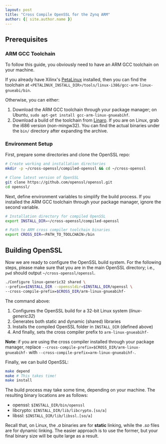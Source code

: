 ```yaml
---
layout: post
title: "Cross Compile OpenSSL for the Zynq ARM"
author: {{ site.author.name }}
---
```


## Prerequisites

### ARM GCC Toolchain

To follow this guide, you obviously need to have an ARM GCC toolchain on your machine. 

If you already have Xilinx's [PetaLinux](https://www.xilinx.com/products/design-tools/embedded-software/petalinux-sdk.html) installed, then you can find the toolchain at `<PETALINUX_INSTALL_DIR>/tools/linux-i386/gcc-arm-linux-gnueabi/bin`.

Otherwise, you can either:

1. Download the ARM GCC toolchain through your package manager; on Ubuntu, `sudo apt-get install gcc-arm-linux-gnueabihf`.
2. Download a build of the toolchain from [Linaro](https://releases.linaro.org/components/toolchain/binaries/latest/arm-linux-gnueabihf/). If you are on Linux, grab the i686 version (non-mingw32). You can find the actual binaries under the `bin/` directory after expanding the archive.

### Environment Setup

First, prepare some directories and clone the OpenSSL repo:

```bash
# Create working and installation directories
mkdir -p ~/cross-openssl/compiled-openssl && cd ~/cross-openssl

# Clone latest version of OpenSSL
git clone https://github.com/openssl/openssl.git
cd openssl/
```

Next, define environment variables to simplify the build process. If you installed the ARM GCC toolchain through your package manager, ignore the second variable.

```bash
# Installation directory for compiled OpenSSL
export INSTALL_DIR=~/cross-openssl/compiled-openssl

# Path to ARM cross compiler toolchain binaries
export CROSS_DIR=<PATH_TO_TOOLCHAIN>/bin
```

## Building OpenSSL

Now we are ready to configure the OpenSSL build system. For the following steps, please make sure that you are in the main OpenSSL directory; i.e., `pwd` should output `~/cross-openssl/openssl`.

```bash
./Configure linux-generic32 shared \
--prefix=$INSTALL_DIR --openssldir=$INSTALL_DIR/openssl \
--cross-compile-prefix=$CROSS_DIR/arm-linux-gnueabihf-
```

The command above:

1. Configures the OpenSSL build for a 32-bit Linux system (*linux-generic32*)
2. Generates both static and dynamic (shared) libraries
3. Installs the compiled OpenSSL folder in `INSTALL_DIR` (defined above)
4. And finally, sets the cross compiler prefix to `arm-linux-gnueabihf-`

**Note**: if you are using the cross compiler installed through your package manager, replace `--cross-compile-prefix=$CROSS_DIR/arm-linux-gnueabihf-` with `--cross-compile-prefix=arm-linux-gnueabihf-`.

Finally, we can build OpenSSL:

```bash
make depend
make # This takes time!
make install
```

The build process may take some time, depending on your machine. The resulting binary locations are as follows:

* openssl: `$INSTALL_DIR/bin/openssl`
* libcrypto: `$INSTALL_DIR/lib/libcrypto.[so/a]`
* libssl: `$INSTALL_DIR/lib/libssl.[so/a]`

Recall that, on Linux, the *.a* binaries are for **static** linking, while the *.so* files are for dynamic linking. The easier approach is to use the former, but your final binary size will be quite large as a result.
